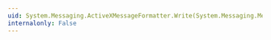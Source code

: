 ```yaml
---
uid: System.Messaging.ActiveXMessageFormatter.Write(System.Messaging.Message,System.Object)
internalonly: False
---
```

